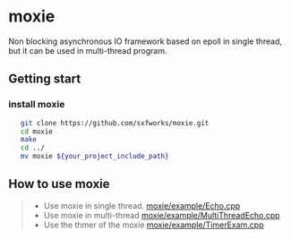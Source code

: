 # moxie
Non blocking asynchronous IO framework based on epoll in single thread, but it can be used in multi-thread program.

## Getting start
### install moxie
```bash
   git clone https://github.com/sxfworks/moxie.git
   cd moxie
   make
   cd ../
   mv moxie ${your_project_include_path}
```
## How to use moxie
> * Use moxie in single thread.
[moxie/example/Echo.cpp](https://github.com/sxfworks/moxie/blob/master/example/Echo.cpp)
> * Use moxie in multi-thread
[moxie/example/MultiThreadEcho.cpp](https://github.com/sxfworks/moxie/blob/master/example/MultiThreadEcho.cpp)
> * Use the thmer of the moxie
[moxie/example/TimerExam.cpp](https://github.com/sxfworks/moxie/blob/master/example/TimerExam.cpp)

